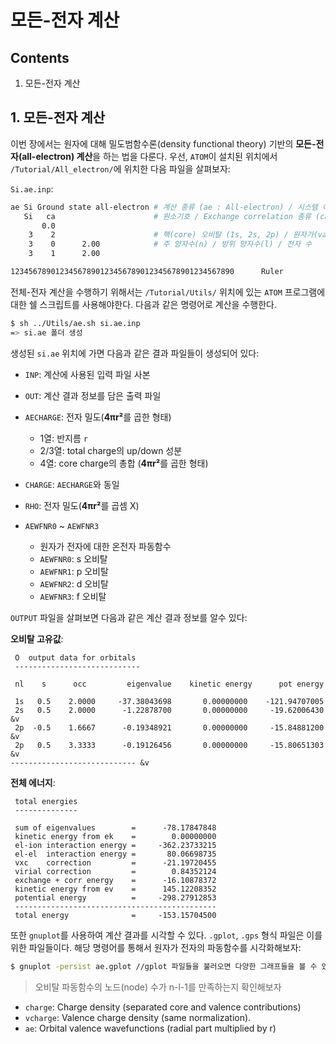모든-전자 계산
===============================
## Contents
1. 모든-전자 계산

## 1. 모든-전자 계산


이번 장에서는 원자에 대해 밀도범함수론(density functional theory) 기반의 **모든-전자(all-electron) 계산**을 하는 법을 다룬다. 우선, `ATOM`이 설치된 위치에서 `/Tutorial/All_electron/`에 위치한 다음 파일을 살펴보자:

`Si.ae.inp`:  

```bash
ae Si Ground state all-electron	# 계산 종류 (ae : All-electron) / 시스템 이름
   Si   ca			            # 원소기호 / Exchange correlation 종류 (ca : non-realistic)
       0.0
    3    2			            # 핵(core) 오비탈 (1s, 2s, 2p) / 원자가(valence) 오비탈 (3s, 3p)
    3    0      2.00		    # 주 양자수(n) / 방위 양자수(l) / 전자 수
    3    1      2.00

12345678901234567890123456789012345678901234567890      Ruler
```

전체-전자 계산을 수행하기 위해서는 `/Tutorial/Utils/` 위치에 있는 `ATOM` 프로그램에 대한 쉘 스크립트를 사용해야한다. 다음과 같은 명령어로 계산을 수행한다.  

```bash
$ sh ../Utils/ae.sh si.ae.inp
=> si.ae 폴더 생성
```

생성된 `si.ae` 위치에 가면 다음과 같은 결과 파일들이 생성되어 있다:

- `INP`: 계산에 사용된 입력 파일 사본

- `OUT`: 계산 결과 정보를 담은 출력 파일

- `AECHARGE`: 전자 밀도(**4πr²**를 곱한 형태)
  - 1열: 반지름 `r`  
  - 2/3열: total charge의 up/down 성분  
  - 4열: core charge의 총합 (**4πr²**를 곱한 형태)

- `CHARGE`: `AECHARGE`와 동일

- `RHO`: 전자 밀도(**4πr²**를 곱셈 X)

- `AEWFNR0` ~ `AEWFNR3`  
  - 원자가 전자에 대한 온전자 파동함수
  - `AEWFNR0`: s 오비탈  
  - `AEWFNR1`: p 오비탈  
  - `AEWFNR2`: d 오비탈  
  - `AEWFNR3`: f 오비탈  


`OUTPUT` 파일을 살펴보면 다음과 같은 계산 결과 정보를 알수 있다:


**오비탈 고유값**:  
```
 O  output data for orbitals
 ----------------------------

 nl    s      occ         eigenvalue    kinetic energy      pot energy

 1s   0.5    2.0000     -37.38043698       0.00000000    -121.94707005
 2s   0.5    2.0000      -1.22878700       0.00000000     -19.62006430  &v
 2p  -0.5    1.6667      -0.19348921       0.00000000     -15.84881200  &v
 2p   0.5    3.3333      -0.19126456       0.00000000     -15.80651303  &v
---------------------------- &v
```

**전체 에너지**:  
```
 total energies
 --------------

 sum of eigenvalues        =      -78.17847848
 kinetic energy from ek    =        0.00000000
 el-ion interaction energy =     -362.23733215
 el-el  interaction energy =       80.06698735
 vxc    correction         =      -21.19720455
 virial correction         =        0.84352124
 exchange + corr energy    =      -16.10878372
 kinetic energy from ev    =      145.12208352
 potential energy          =     -298.27912853
 ---------------------------------------------
 total energy              =     -153.15704500
```

또한 `gnuplot`를 사용하여 계산 결과를 시각할 수 있다. `.gplot`, `.gps` 형식 파일은 이를 위한 파일들이다. 해당 명령어를 통해서 원자가 전자의 파동함수를 시각화해보자:

```bash
$ gnuplot -persist ae.gplot //gplot 파일들을 불러오면 다양한 그래프들을 볼 수 있다.
```

> 오비탈 파동함수의 노드(node) 수가 n-l-1를 만족하는지 확인해보자

- `charge`: Charge density (separated core and valence contributions)
- `vcharge`: Valence charge density (same normalization).
- `ae`: Orbital valence wavefunctions (radial part multiplied by r)